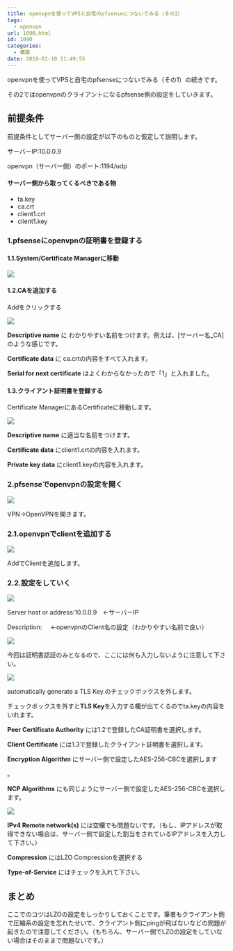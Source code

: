 ```yaml
---
title: openvpnを使ってVPSと自宅のpfsenseにつないでみる（その2）
tags:
  - openvpn
url: 1090.html
id: 1090
categories:
  - 構築
date: 2019-01-10 11:49:55
---
```


openvpnを使ってVPSと自宅のpfsenseにつないでみる（その1）の続きです。

その2ではopenvpnのクライアントになるpfsense側の設定をしていきます。

前提条件
----

前提条件としてサーバー側の設定が以下のものと仮定して説明します。

サーバーIP:10.0.0.9

openvpn（サーバー側）のポート:1194/udp

#### サーバー側から取ってくるべきである物

*   ta.key
*   ca.crt
*   client1.crt
*   client1.key

### 1.pfsenseにopenvpnの証明書を登録する

#### 1.1.System/Certificate Managerに移動

![](/images/os/pfsense/openvpn/1.png)

#### 1.2.CAを追加する

Addをクリックする

![](/images/os/pfsense/openvpn/2.png)

**Descriptive name** に わかりやすい名前をつけます。例えば、\[サーバー名_CA\]のような感じです。

**Certificate data** に ca.crtの内容をすべて入れます。

**Serial for next certificate** はよくわからなかったので「1」と入れました。

#### 1.3.クライアント証明書を登録する

Certificate ManagerにあるCertificateに移動します。

![](/images/os/pfsense/openvpn/3.png)

**Descriptive name** に適当な名前をつけます。

**Certificate data** にclient1.crtの内容を入れます。

**Private key data** にclient1.keyの内容を入れます。

### 2.pfsenseでopenvpnの設定を開く

![](/images/os/pfsense/openvpn/4.png)

VPN->OpenVPNを開きます。

### 2.1.openvpnでclientを追加する

![](/images/os/pfsense/openvpn/client-status.png)

AddでClientを追加します。

### 2.2.設定をしていく

![](/images/os/pfsense/openvpn/client-general.png)

Server host or address:10.0.0.9　<-サーバーIP

Description:     <-openvpnのClient名の設定（わかりやすい名前で良い）

![](/images/os/pfsense/openvpn/client-client.png)

今回は証明書認証のみとなるので、ここには何も入力しないように注意して下さい。

![](/images/os/pfsense/openvpn/client-cryptographic.png)

automatically generate a TLS Key.のチェックボックスを外します。

チェックボックスを外すと**TLS Key**を入力する欄が出てくるのでta.keyの内容をいれます。

**Peer Certificate Authority** には1.2で登録したCA証明書を選択します。

**Client Certificate** には1.3で登録したクライアント証明書を選択します。  

**Encryption Algorithm** にサーバー側で設定したAES-256-CBCを選択します

。

**NCP Algorithms** にも同じようにサーバー側で設定したAES-256-CBCを選択します。

![](/images/os/pfsense/openvpn/5.png)

**IPv4 Remote network(s)** には空欄でも問題ないです。（もし、IPアドレスが取得できない場合は、サーバー側で設定した割当をされているIPアドレスを入力して下さい。）

**Compression** にはLZO Compressionを選択する

**Type-of-Service** にはチェックを入れて下さい。

まとめ
---

ここでのコツはLZOの設定をしっかりしておくことです。筆者もクライアント側で圧縮系の設定を忘れたせいで、クライアント側にpingが飛ばないなどの問題が起きたので注意してください。（もちろん、サーバー側でLZOの設定をしていない場合はそのままで問題ないです。）
